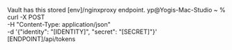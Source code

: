 Vault has this stored [env]/nginxproxy endpoint.
yp@Yogis-Mac-Studio ~ % curl -X POST \
  -H "Content-Type: application/json" \
  -d '{"identity": "[IDENTITY]", "secret": "[SECRET]"}' \
  [ENDPOINT]/api/tokens

  